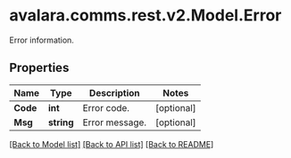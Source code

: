 # avalara.comms.rest.v2.Model.Error
Error information.

## Properties

Name | Type | Description | Notes
------------ | ------------- | ------------- | -------------
**Code** | **int** | Error code. | [optional] 
**Msg** | **string** | Error message. | [optional] 

[[Back to Model list]](../README.md#documentation-for-models) [[Back to API list]](../README.md#documentation-for-api-endpoints) [[Back to README]](../README.md)

